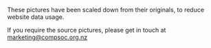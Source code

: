 These pictures have been scaled down from their originals, to reduce website data usage.

If you require the source pictures, please get in touch at [marketing@compsoc.org.nz](mailto:marketing@compsoc.org.nz)
